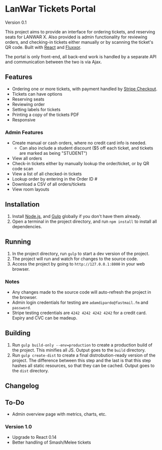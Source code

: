 # LanWar Tickets Portal

Version 0.1

This project aims to provide an interface for ordering tickets, and reserving seats for LANWAR X. Also provided is admin functionality for reviewing orders, and checking-in tickets either manually or by scanning the ticket's QR code. Built with [React](http://facebook.github.io/react/) and [Fluxxor](http://fluxxor.com).

The portal is only front-end, all back-end work is handled by a separate API and communication between the two is via Ajax.

## Features

* Ordering one or more tickets, with payment handled by [Stripe Checkout](https://stripe.com/docs/checkout).
* Tickets can have options
* Reserving seats
* Reviewing order
* Setting labels for tickets
* Printing a copy of the tickets PDF
* Responsive

### Admin Features

* Create manual or cash orders, where no credit card info is needed.
  * Can also include a student discount ($5 off each ticket, and tickets are marked as being "STUDENT")
* View all orders
* Check-in tickets either by manually lookup the order/ticket, or by QR code scan
* View a list of all checked-in tickets
* Lookup order by entering in the Order ID #
* Download a CSV of all orders/tickets
* View room layouts

## Installation

1. Install [Node.js](nodejs.org), and [Gulp](http://gulpjs.com/) globally if you don't have them already.
2. Open a terminal in the project directory, and run `npm install` to install all dependencies.

## Running

1. In the project directory, run `gulp` to start a dev version of the project.
2. The project will run and watch for changes to the source code.
3. Access the project by going to `http://127.0.0.1:8000` in your web browser.

### Notes

* Any changes made to the source code will auto-refresh the project in the browser.
* Admin login credentials for testing are `adamdipardo@fastmail.fm` and `password`.
* Stripe testing credentials are `4242 4242 4242 4242` for a credit card. Expiry and CVC can be madeup.

## Building

1. Run `gulp build-only --env=production` to create a production build of the project. This minifies all JS. Output goes to the `build` directory.
2. Run `gulp create-dist` to create a final distrobution-ready version of the project. The difference between this step and the last is that this step hashes all static resources, so that they can be cached. Output goes to the `dist` directory.

## Changelog

## To-Do

* Admin overview page with metrics, charts, etc.

### Version 1.0

* Upgrade to React 0.14
* Better handling of Smash/Melee tickets